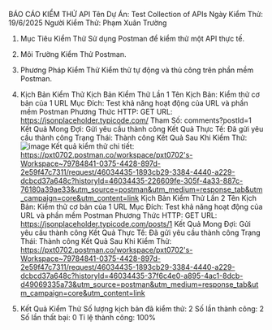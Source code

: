 BÁO CÁO KIỂM THỬ API
Tên Dự Án: Test Collection of APIs
Ngày Kiểm Thử: 19/6/2025
Người Kiểm Thử: Phạm Xuân Trường
1. Mục Tiêu Kiểm Thử
Sử dụng Postman để kiểm thử một API thực tế.

2. Môi Trường Kiểm Thử
Postman.

3. Phương Pháp Kiểm Thử
Kiểm thử tự động và thủ công trên phần mềm Postman.

4. Kịch Bản Kiểm Thử
Kịch Bản Kiểm Thử Lần 1
Tên Kịch Bản: Kiểm thử cơ bản của 1 URL
Mục Đích: Test khả năng hoạt động của URL và phần mềm Postman
Phương Thức HTTP: GET
URL: https://jsonplaceholder.typicode.com/
Tham Số: comments?postId=1
Kết Quả Mong Đợi: Gửi yêu cầu thành công
Kết Quả Thực Tế: Đã gửi yêu cầu thành công
Trạng Thái: Thành công
Kết Quả Sau Khi Kiểm Thử:
![image](https://github.com/user-attachments/assets/a125e7ea-8b16-4cac-b487-7692fa493860)
Kết quả kiểm thử chi tiết:
https://pxt0702.postman.co/workspace/pxt0702's-Workspace~79784841-0375-4428-897d-2e59f47c7311/request/46034435-1893cb29-3384-4440-a229-dcbcd37a648c?historyId=46034435-226609fe-305f-4a33-887c-76180a39ae33&utm_source=postman&utm_medium=response_tab&utm_campaign=core&utm_content=link
Kịch Bản Kiểm Thử Lần 2
Tên Kịch Bản: Kiểm thử cơ bản của 1 URL
Mục Đích: Test khả năng hoạt động của URL và phần mềm Postman
Phương Thức HTTP: GET
URL: https://jsonplaceholder.typicode.com/posts/1
Kết Quả Mong Đợi: Gửi yêu cầu thành công
Kết Quả Thực Tế: Đã gửi yêu cầu thành công
Trạng Thái: Thành công
Kết Quả Sau Khi Kiểm Thử:
https://pxt0702.postman.co/workspace/pxt0702's-Workspace~79784841-0375-4428-897d-2e59f47c7311/request/46034435-1893cb29-3384-4440-a229-dcbcd37a648c?historyId=46034435-37f6c4e0-a895-4ac1-8dcb-d49069335a73&utm_source=postman&utm_medium=response_tab&utm_campaign=core&utm_content=link

5. Kết Quả Kiểm Thử
Số lượng kịch bản đã kiểm thử: 2
Số lần thành công: 2
Số lần thất bại: 0
Tỉ lệ thành công: 100%
